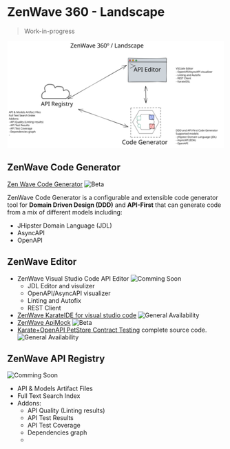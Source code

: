 # ZenWave 360 - Landscape

> Work-in-progress

![ZenWave360 Landscape](ZenWave-360-Landscape.excalidraw.svg)

## ZenWave Code Generator

[Zen Wave Code Generator](https://github.com/zenwave360/zenwave-code-generator) ![Beta](https://img.shields.io/badge/lifecycle-alpha-yellow)

ZenWave Code Generator is a configurable and extensible code generator tool for **Domain Driven Design (DDD)** and **API-First** that can generate code from a mix of different models including:

- JHipster Domain Language (JDL)
- AsyncAPI
- OpenAPI

## ZenWave Editor

- ZenWave Visual Studio Code API Editor ![Comming Soon](https://img.shields.io/badge/lifecycle-Comming_Soon-lightgray)
  - JDL Editor and visulizer
  - OpenAPI/AsyncAPI visualizer
  - Linting and Autofix
  - REST Client
- [ZenWave KarateIDE for visual studio code](https://github.com/ZenWave360/karate-ide) ![General Availability](https://img.shields.io/badge/lifecycle-GA-green)
- [ZenWave ApiMock](https://github.com/ZenWave360/zenwave-apimock) ![Beta](https://img.shields.io/badge/lifecycle-beta-red)
- [Karate+OpenAPI PetStore Contract Testing](https://github.com/ZenWave360/karate-openapi-petstore) complete source code. ![General Availability](https://img.shields.io/badge/lifecycle-GA-green)

## ZenWave API Registry

![Comming Soon](https://img.shields.io/badge/lifecycle-Comming_Soon-lightgray)

- API & Models Artifact Files
- Full Text Search Index
- Addons:
  - API Quality (Linting results)
  - API Test Results
  - API Test Coverage
  - Dependencies graph
  -

